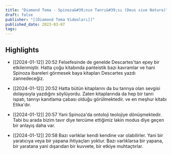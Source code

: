 ```yaml
---
title: "Diamond Tema - Spinoza&#39;nın Tanrı&#39;sı (Deus sive Natura)"
draft: false
publisher: "[[Diamond Tema Videoları]]"
published_date: 2023-03-07
tags:
---
```



## Highlights
* [[2024-01-12]] 20:52  Felsefesinde de genelde Descartes'tan epey bir etkilenmiştir. Hatta çoğu kitabında panteistik bazı kavramlar ve hani Spinoza ibareleri görmesek baya kitapları Descartes yazdı zannedeceğiz.

* [[2024-01-12]] 20:52  Hatta bütün kitaplarını da bu tanrıya olan sevgisi dolayısıyla yazdığını söylüyordu. Zaten kitaplarında da hep bir tanrı ispatı, tanrıyı kanıtlama çabası olduğu görülmektedir. ve en meşhur kitabı Etika'dır.

* [[2024-01-12]] 20:57  Yani Spinoza'da ontoloji teolojiye dönüşmektedir. Tabi bu arada bizim tavır diye tercüme ettiğimiz lakin modus diye geçen bir anlayış daha var.

* [[2024-01-12]] 20:58  Bazı varlıklar kendi kendine var olabilirler. Yani bir yaratıcıya veya bir yapana ihtiyaçları yoktur. Bazı varlıklarsa bir yapana, bir yaratana yani dışarıdan bir kuvvete, bir etkiye muhtaçtırlar.

